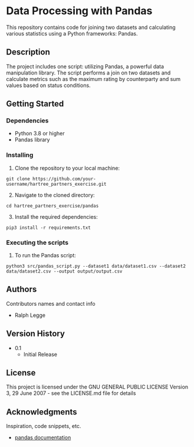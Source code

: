 
# Data Processing with Pandas

This repository contains code for joining two datasets and calculating various statistics using a Python frameworks: Pandas.

## Description

The project includes one script: utilizing Pandas, a powerful data manipulation library. The script performs a join on two datasets and calculate metrics such as the maximum rating by counterparty and sum values based on status conditions.

## Getting Started

### Dependencies

- Python 3.8 or higher
- Pandas library

### Installing

1. Clone the repository to your local machine:

```
git clone https://github.com/your-username/hartree_partners_exercise.git
```

2. Navigate to the cloned directory:

```
cd hartree_partners_exercise/pandas
```

3. Install the required dependencies:

```
pip3 install -r requirements.txt
```

### Executing the scripts
 
1. To run the Pandas script:

```
python3 src/pandas_script.py --dataset1 data/dataset1.csv --dataset2 data/dataset2.csv --output output/output.csv
```


## Authors

Contributors names and contact info

- Ralph Legge

## Version History

* 0.1
    * Initial Release

## License

This project is licensed under the GNU GENERAL PUBLIC LICENSE Version 3, 29 June 2007 - see the LICENSE.md file for details

## Acknowledgments

Inspiration, code snippets, etc.
* [pandas documentation](https://pandas.pydata.org/pandas-docs/stable/index.html)
